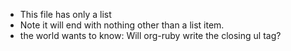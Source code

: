  * This file has only a list
 * Note it will end with nothing other than a list item.
 * the world wants to know: Will org-ruby write the closing ul tag?
